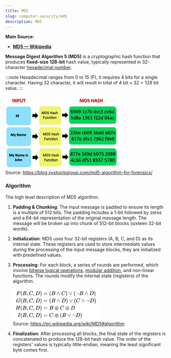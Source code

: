 ```yaml
---
title: MD5
slug: computer-security/md5
description: MD5
---
```


**Main Source:**

- **[MD5 — Wikipedia](https://en.wikipedia.org/wiki/MD5)**

**Message Digest Algorithm 5 (MD5)** is a cryptographic hash function that produces **fixed-size 128-bit** hash value, typically represented in 32-character [hexadecimal number](/computer-and-programming-fundamentals/number-system#hexadecimal).

:::note
Hexadecimal ranges from 0 to 15 (F), it requires 4 bits for a single character. Having 32 character, it will result in total of $4 \text{ bit} \times 32 = 128$ bit value.
:::

![MD5 hash function](./md5.png)  
Source: https://blog.systoolsgroup.com/md5-algorithm-for-forensics/

### Algorithm

The high level description of MD5 algorithm:

1. **Padding & Chunking**: The input message is padded to ensure its length is a multiple of 512 bits. The padding includes a 1-bit followed by zeros and a 64-bit representation of the original message length. The message will be broken up into chunk of 512-bit blocks (sixteen 32-bit words).

2. **Initialization**: MD5 uses four 32-bit registers (A, B, C, and D) as its internal state. These registers are used to store intermediate values during the processing of the input message blocks, they are initialized with predefined values.

3. **Processing**: For each block, a series of rounds are performed, which involve [bitwise logical operations](/computer-and-programming-fundamentals/bitwise-operation), [modular addition](/computer-security/math-concepts#modular-addition--subtraction), and non-linear functions. The rounds modify the internal state (registers) of the algorithm.

   ![The bitwise logic](./logical-operation.png)  
   Source: https://en.wikipedia.org/wiki/MD5#algorithm

4. **Finalization**: After processing all blocks, the final state of the registers is concatenated to produce the 128-bit hash value. The order of the registers' values is typically little-endian, meaning the least significant byte comes first.

